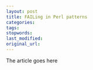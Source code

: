 ```yaml
---
layout: post
title: FAILing in Perl patterns
categories:
tags:
stopwords:
last_modified:
original_url: 
---
```


The article goes here

